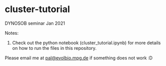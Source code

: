# cluster-tutorial
DYNOSOB seminar Jan 2021


Notes: 

1) Check out the python notebook (cluster_tutorial.ipynb) for more details on how to run the files in this repository. 


Please email me at pal@evolbio.mpg.de if something does not work :D 
